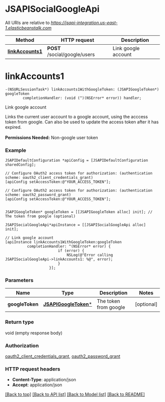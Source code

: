 # JSAPISocialGoogleApi

All URIs are relative to *https://jsapi-integration.us-east-1.elasticbeanstalk.com*

Method | HTTP request | Description
------------- | ------------- | -------------
[**linkAccounts1**](JSAPISocialGoogleApi.md#linkaccounts1) | **POST** /social/google/users | Link google account


# **linkAccounts1**
```objc
-(NSURLSessionTask*) linkAccounts1WithGoogleToken: (JSAPIGoogleToken*) googleToken
        completionHandler: (void (^)(NSError* error)) handler;
```

Link google account

Links the current user account to a google account, using the acccess token from google. Can also be used to update the access token after it has expired. <br><br><b>Permissions Needed:</b> Non-google user token

### Example 
```objc
JSAPIDefaultConfiguration *apiConfig = [JSAPIDefaultConfiguration sharedConfig];

// Configure OAuth2 access token for authorization: (authentication scheme: oauth2_client_credentials_grant)
[apiConfig setAccessToken:@"YOUR_ACCESS_TOKEN"];

// Configure OAuth2 access token for authorization: (authentication scheme: oauth2_password_grant)
[apiConfig setAccessToken:@"YOUR_ACCESS_TOKEN"];


JSAPIGoogleToken* googleToken = [[JSAPIGoogleToken alloc] init]; // The token from google (optional)

JSAPISocialGoogleApi*apiInstance = [[JSAPISocialGoogleApi alloc] init];

// Link google account
[apiInstance linkAccounts1WithGoogleToken:googleToken
          completionHandler: ^(NSError* error) {
                        if (error) {
                            NSLog(@"Error calling JSAPISocialGoogleApi->linkAccounts1: %@", error);
                        }
                    }];
```

### Parameters

Name | Type | Description  | Notes
------------- | ------------- | ------------- | -------------
 **googleToken** | [**JSAPIGoogleToken***](JSAPIGoogleToken.md)| The token from google | [optional] 

### Return type

void (empty response body)

### Authorization

[oauth2_client_credentials_grant](../README.md#oauth2_client_credentials_grant), [oauth2_password_grant](../README.md#oauth2_password_grant)

### HTTP request headers

 - **Content-Type**: application/json
 - **Accept**: application/json

[[Back to top]](#) [[Back to API list]](../README.md#documentation-for-api-endpoints) [[Back to Model list]](../README.md#documentation-for-models) [[Back to README]](../README.md)

